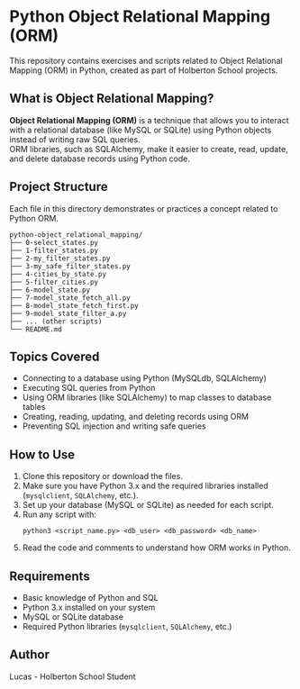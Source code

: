 # Python Object Relational Mapping (ORM)

This repository contains exercises and scripts related to Object Relational Mapping (ORM) in Python, created as part of Holberton School projects.

## What is Object Relational Mapping?

**Object Relational Mapping (ORM)** is a technique that allows you to interact with a relational database (like MySQL or SQLite) using Python objects instead of writing raw SQL queries.  
ORM libraries, such as SQLAlchemy, make it easier to create, read, update, and delete database records using Python code.

## Project Structure

Each file in this directory demonstrates or practices a concept related to Python ORM.

```
python-object_relational_mapping/
├── 0-select_states.py
├── 1-filter_states.py
├── 2-my_filter_states.py
├── 3-my_safe_filter_states.py
├── 4-cities_by_state.py
├── 5-filter_cities.py
├── 6-model_state.py
├── 7-model_state_fetch_all.py
├── 8-model_state_fetch_first.py
├── 9-model_state_filter_a.py
├── ... (other scripts)
└── README.md
```

## Topics Covered

- Connecting to a database using Python (MySQLdb, SQLAlchemy)
- Executing SQL queries from Python
- Using ORM libraries (like SQLAlchemy) to map classes to database tables
- Creating, reading, updating, and deleting records using ORM
- Preventing SQL injection and writing safe queries

## How to Use

1. Clone this repository or download the files.
2. Make sure you have Python 3.x and the required libraries installed (`mysqlclient`, `SQLAlchemy`, etc.).
3. Set up your database (MySQL or SQLite) as needed for each script.
4. Run any script with:
   ```
   python3 <script_name.py> <db_user> <db_password> <db_name>
   ```
5. Read the code and comments to understand how ORM works in Python.

## Requirements

- Basic knowledge of Python and SQL
- Python 3.x installed on your system
- MySQL or SQLite database
- Required Python libraries (`mysqlclient`, `SQLAlchemy`, etc.)

## Author

Lucas - Holberton School Student